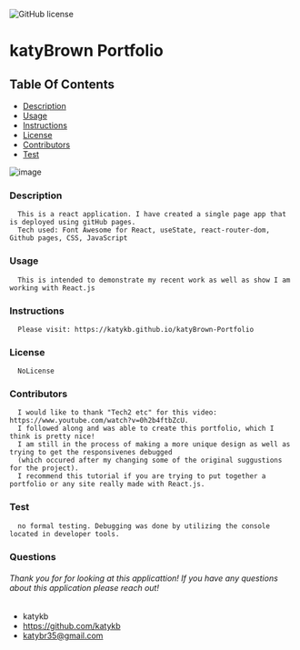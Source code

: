 ![GitHub license](https://img.shields.io/badge/license-NoLicense-blue.svg)
# katyBrown Portfolio
## Table Of Contents
* [Description](#description)
* [Usage](#usage)
* [Instructions](#instructions)
* [License](#license)
* [Contributors](#contributors)
* [Test](#test)

![image](https://user-images.githubusercontent.com/97707793/188698504-6981239c-4e1a-4940-84f0-12c26dd3c040.png)

### Description
      This is a react application. I have created a single page app that is deployed using gitHub pages.
      Tech used: Font Awesome for React, useState, react-router-dom, Github pages, CSS, JavaScript 
### Usage
      This is intended to demonstrate my recent work as well as show I am working with React.js
### Instructions
      Please visit: https://katykb.github.io/katyBrown-Portfolio
### License
      NoLicense
### Contributors
      I would like to thank "Tech2 etc" for this video: https://www.youtube.com/watch?v=0h2b4ftbZcU. 
      I followed along and was able to create this portfolio, which I think is pretty nice! 
      I am still in the process of making a more unique design as well as trying to get the responsivenes debugged 
      (which occured after my changing some of the original suggustions for the project).
      I recommend this tutorial if you are trying to put together a portfolio or any site really made with React.js.
### Test
      no formal testing. Debugging was done by utilizing the console located in developer tools.

### Questions
###### Thank you for for looking at this applicattion! If you have any questions about this application please reach out!     
* katykb
* https://github.com/katykb 
* katybr35@gmail.com

